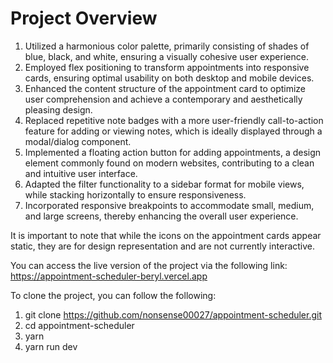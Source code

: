 # Project Overview

1. Utilized a harmonious color palette, primarily consisting of shades of blue, black, and white, ensuring a visually cohesive user experience.
2. Employed flex positioning to transform appointments into responsive cards, ensuring optimal usability on both desktop and mobile devices.
3. Enhanced the content structure of the appointment card to optimize user comprehension and achieve a contemporary and aesthetically pleasing design.
4. Replaced repetitive note badges with a more user-friendly call-to-action feature for adding or viewing notes, which is ideally displayed through a modal/dialog component.
5. Implemented a floating action button for adding appointments, a design element commonly found on modern websites, contributing to a clean and intuitive user interface.
6. Adapted the filter functionality to a sidebar format for mobile views, while stacking horizontally to ensure responsiveness.
7. Incorporated responsive breakpoints to accommodate small, medium, and large screens, thereby enhancing the overall user experience.

It is important to note that while the icons on the appointment cards appear static, they are for design representation and are not currently interactive.

You can access the live version of the project via the following link: https://appointment-scheduler-beryl.vercel.app

To clone the project, you can follow the following:

1. git clone https://github.com/nonsense00027/appointment-scheduler.git
2. cd appointment-scheduler
3. yarn
4. yarn run dev
